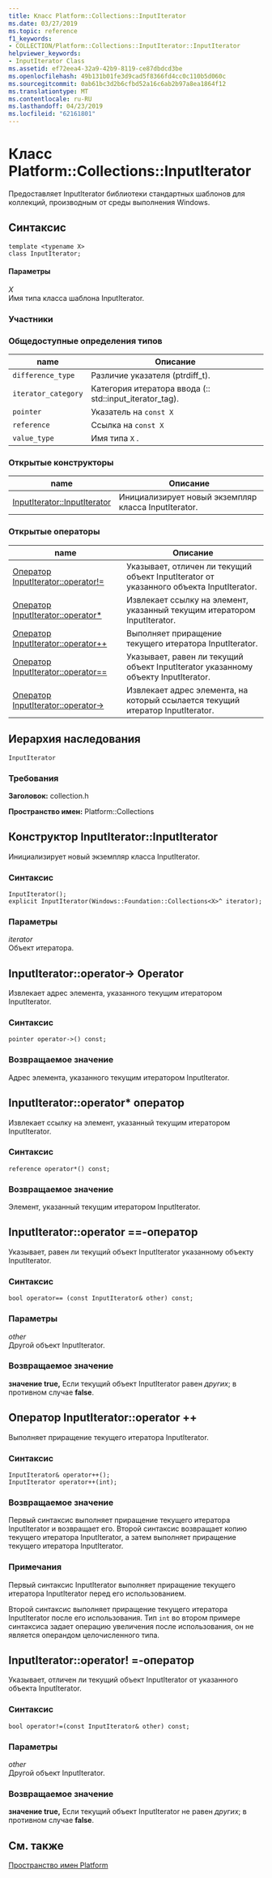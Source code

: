 ```yaml
---
title: Класс Platform::Collections::InputIterator
ms.date: 03/27/2019
ms.topic: reference
f1_keywords:
- COLLECTION/Platform::Collections::InputIterator::InputIterator
helpviewer_keywords:
- InputIterator Class
ms.assetid: ef72eea4-32a9-42b9-8119-ce87dbdcd3be
ms.openlocfilehash: 49b131b01fe3d9cad5f8366fd4cc0c110b5d060c
ms.sourcegitcommit: 0ab61bc3d2b6cfbd52a16c6ab2b97a8ea1864f12
ms.translationtype: MT
ms.contentlocale: ru-RU
ms.lasthandoff: 04/23/2019
ms.locfileid: "62161801"
---
```

# <a name="platformcollectionsinputiterator-class"></a>Класс Platform::Collections::InputIterator

Предоставляет InputIterator библиотеки стандартных шаблонов для коллекций, производным от среды выполнения Windows.

## <a name="syntax"></a>Синтаксис

```
template <typename X>
class InputIterator;
```

#### <a name="parameters"></a>Параметры

*X*<br/>
Имя типа класса шаблона InputIterator.

### <a name="members"></a>Участники

### <a name="public-typedefs"></a>Общедоступные определения типов

|name|Описание|
|----------|-----------------|
|`difference_type`|Различие указателя (ptrdiff_t).|
|`iterator_category`|Категория итератора ввода (:: std::input_iterator_tag).|
|`pointer`|Указатель на `const X`|
|`reference`|Ссылка на `const X`|
|`value_type`|Имя типа `X` .|

### <a name="public-constructors"></a>Открытые конструкторы

|name|Описание|
|----------|-----------------|
|[InputIterator::InputIterator](#ctor)|Инициализирует новый экземпляр класса InputIterator.|

### <a name="public-operators"></a>Открытые операторы

|name|Описание|
|----------|-----------------|
|[Оператор InputIterator::operator!=](#operator-inequality)|Указывает, отличен ли текущий объект InputIterator от указанного объекта InputIterator.|
|[Оператор InputIterator::operator*](#operator-dereference)|Извлекает ссылку на элемент, указанный текущим итератором InputIterator.|
|[Оператор InputIterator::operator++](#operator-increment)|Выполняет приращение текущего итератора InputIterator.|
|[Оператор InputIterator::operator==](#operator-equality)|Указывает, равен ли текущий объект InputIterator указанному объекту InputIterator.|
|[Оператор InputIterator::operator->](#operator-arrow)|Извлекает адрес элемента, на который ссылается текущий итератор InputIterator.|

## <a name="inheritance-hierarchy"></a>Иерархия наследования

`InputIterator`

### <a name="requirements"></a>Требования

**Заголовок:** collection.h

**Пространство имен:** Platform::Collections

## <a name="ctor"></a>  Конструктор InputIterator::InputIterator

Инициализирует новый экземпляр класса InputIterator.

### <a name="syntax"></a>Синтаксис

```
InputIterator();
explicit InputIterator(Windows::Foundation::Collections<X>^ iterator);
```

### <a name="parameters"></a>Параметры

*iterator*<br/>
Объект итератора.

## <a name="operator-arrow"></a>  InputIterator::operator-&gt; Operator

Извлекает адрес элемента, указанного текущим итератором InputIterator.

### <a name="syntax"></a>Синтаксис

```
pointer operator->() const;
```

### <a name="return-value"></a>Возвращаемое значение

Адрес элемента, указанного текущим итератором InputIterator.

## <a name="operator-dereference"></a>  InputIterator::operator\* оператор

Извлекает ссылку на элемент, указанный текущим итератором InputIterator.

### <a name="syntax"></a>Синтаксис

```
reference operator*() const;
```

### <a name="return-value"></a>Возвращаемое значение

Элемент, указанный текущим итератором InputIterator.

## <a name="operator-equality"></a>  InputIterator::operator ==-оператор

Указывает, равен ли текущий объект InputIterator указанному объекту InputIterator.

### <a name="syntax"></a>Синтаксис

```
bool operator== (const InputIterator& other) const;
```

### <a name="parameters"></a>Параметры

*other*<br/>
Другой объект InputIterator.

### <a name="return-value"></a>Возвращаемое значение

**значение true,** Если текущий объект InputIterator равен *других*; в противном случае **false**.

## <a name="operator-increment"></a>  Оператор InputIterator::operator ++

Выполняет приращение текущего итератора InputIterator.

### <a name="syntax"></a>Синтаксис

```
InputIterator& operator++();
InputIterator operator++(int);
```

### <a name="return-value"></a>Возвращаемое значение

Первый синтаксис выполняет приращение текущего итератора InputIterator и возвращает его. Второй синтаксис возвращает копию текущего итератора InputIterator, а затем выполняет приращение текущего итератора InputIterator.

### <a name="remarks"></a>Примечания

Первый синтаксис InputIterator выполняет приращение текущего итератора InputIterator перед его использованием.

Второй синтаксис выполняет приращение текущего итератора InputIterator после его использования. Тип `int` во втором примере синтаксиса задает операцию увеличения после использования, он не является операндом целочисленного типа.

## <a name="operator-inequality"></a>  InputIterator::operator! =-оператор

Указывает, отличен ли текущий объект InputIterator от указанного объекта InputIterator.

### <a name="syntax"></a>Синтаксис

```
bool operator!=(const InputIterator& other) const;
```

### <a name="parameters"></a>Параметры

*other*<br/>
Другой объект InputIterator.

### <a name="return-value"></a>Возвращаемое значение

**значение true,** Если текущий объект InputIterator не равен *других*; в противном случае **false**.

## <a name="see-also"></a>См. также

[Пространство имен Platform](platform-namespace-c-cx.md)
